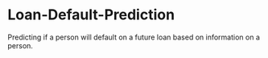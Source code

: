 # Loan-Default-Prediction
Predicting if a person will default on a future loan based on information on a person.
